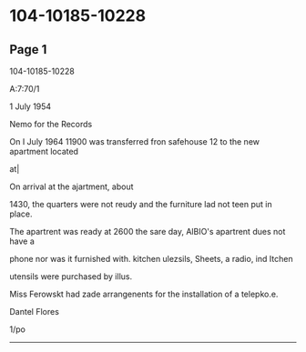 # 104-10185-10228

## Page 1

104-10185-10228

A:7:70/1

1 July 1954

Nemo for the Records

On I July 1964 11900 was transferred fron safehouse 12 to the new apartment located

at|

On arrival at the ajartment, about

1430, the quarters were not reudy and the furniture lad not teen put in place.

The apartrent was ready at 2600 the sare day, AlBIO's apartrent dues not have a

phone nor was it furnished with. kitchen ulezsils, Sheets, a radio, ind Itchen

utensils were purchased by illus.

Miss Ferowskt had zade arrangenents for the installation of a telepko.e.

Dantel Flores

1/po

---

